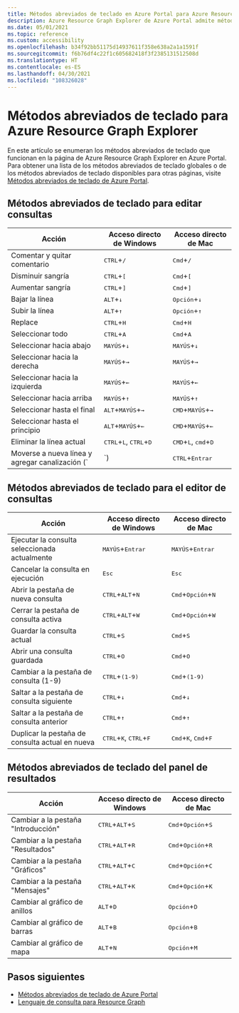 ```yaml
---
title: Métodos abreviados de teclado en Azure Portal para Azure Resource Graph Explorer
description: Azure Resource Graph Explorer de Azure Portal admite métodos abreviados de teclado para ayudarle a realizar acciones y a desplazarse por el portal.
ms.date: 05/01/2021
ms.topic: reference
ms.custom: accessibility
ms.openlocfilehash: b34f92bb51175d14937611f358e638a2a1a1591f
ms.sourcegitcommit: f6b76df4c22f1c605682418f3f2385131512508d
ms.translationtype: HT
ms.contentlocale: es-ES
ms.lasthandoff: 04/30/2021
ms.locfileid: "108326028"
---
```

# <a name="keyboard-shortcuts-for-azure-resource-graph-explorer"></a>Métodos abreviados de teclado para Azure Resource Graph Explorer

En este artículo se enumeran los métodos abreviados de teclado que funcionan en la página de Azure Resource Graph Explorer en Azure Portal. Para obtener una lista de los métodos abreviados de teclado globales o de los métodos abreviados de teclado disponibles para otras páginas, visite [Métodos abreviados de teclado de Azure Portal](../../../azure-portal/azure-portal-keyboard-shortcuts.md).

## <a name="keyboard-shortcuts-for-editing-queries"></a>Métodos abreviados de teclado para editar consultas

| Acción | Acceso directo de Windows | Acceso directo de Mac |
|---|---|---|
|Comentar y quitar comentario |<kbd>CTRL</kbd>+<kbd>/</kbd> | <kbd>Cmd</kbd>+<kbd>/</kbd> |
|Disminuir sangría |<kbd>CTRL</kbd>+<kbd>[</kbd> |<kbd>Cmd</kbd>+<kbd>[</kbd> |
|Aumentar sangría |<kbd>CTRL</kbd>+<kbd>]</kbd> |<kbd>Cmd</kbd>+<kbd>]</kbd> |
|Bajar la línea |<kbd>ALT</kbd>+<kbd>↓</kbd> |<kbd>Opción</kbd>+<kbd>↓</kbd> |
|Subir la línea |<kbd>ALT</kbd>+<kbd>↑</kbd> |<kbd>Opción</kbd>+<kbd>↑</kbd> |
|Replace |<kbd>CTRL</kbd>+<kbd>H</kbd> |<kbd>Cmd</kbd>+<kbd>H</kbd> |
|Seleccionar todo |<kbd>CTRL</kbd>+<kbd>A</kbd> |<kbd>Cmd</kbd>+<kbd>A</kbd> |
|Seleccionar hacia abajo |<kbd>MAYÚS</kbd>+<kbd>↓</kbd> |<kbd>MAYÚS</kbd>+<kbd>↓</kbd> |
|Seleccionar hacia la derecha |<kbd>MAYÚS</kbd>+<kbd>→</kbd> |<kbd>MAYÚS</kbd>+<kbd>→</kbd> |
|Seleccionar hacia la izquierda |<kbd>MAYÚS</kbd>+<kbd>←</kbd> |<kbd>MAYÚS</kbd>+<kbd>←</kbd> |
|Seleccionar hacia arriba |<kbd>MAYÚS</kbd>+<kbd>↑</kbd> |<kbd>MAYÚS</kbd>+<kbd>↑</kbd> |
|Seleccionar hasta el final |<kbd>ALT</kbd>+<kbd>MAYÚS</kbd>+<kbd>→</kbd> |<kbd>CMD</kbd>+<kbd>MAYÚS</kbd>+<kbd>→</kbd> |
|Seleccionar hasta el principio |<kbd>ALT</kbd>+<kbd>MAYÚS</kbd>+<kbd>←</kbd> |<kbd>CMD</kbd>+<kbd>MAYÚS</kbd>+<kbd>←</kbd> |
|Eliminar la línea actual |<kbd>CTRL</kbd>+<kbd>L</kbd>, <kbd>CTRL</kbd>+<kbd>D</kbd>  |<kbd>CMD</kbd>+<kbd>L</kbd>, <kbd>cmd</kbd>+<kbd>D</kbd> |
|Moverse a nueva línea y agregar canalización (`|`) |<kbd>CTRL</kbd>+<kbd>Entrar</kbd> |<kbd>CMD</kbd>+<kbd>Entrar</kbd> |

## <a name="keyboard-shortcuts-for-the-query-editor"></a>Métodos abreviados de teclado para el editor de consultas

| Acción | Acceso directo de Windows | Acceso directo de Mac |
|---|---|---|
|Ejecutar la consulta seleccionada actualmente |<kbd>MAYÚS</kbd>+<kbd>Entrar</kbd> | <kbd>MAYÚS</kbd>+<kbd>Entrar</kbd> |
|Cancelar la consulta en ejecución |<kbd>Esc</kbd> | <kbd>Esc</kbd> |
|Abrir la pestaña de nueva consulta |<kbd>CTRL</kbd>+<kbd>ALT</kbd>+<kbd>N</kbd> | <kbd>Cmd</kbd>+<kbd>Opción</kbd>+<kbd>N</kbd> |
|Cerrar la pestaña de consulta activa |<kbd>CTRL</kbd>+<kbd>ALT</kbd>+<kbd>W</kbd> | <kbd>Cmd</kbd>+<kbd>Opción</kbd>+<kbd>W</kbd> |
|Guardar la consulta actual |<kbd>CTRL</kbd>+<kbd>S</kbd> | <kbd>Cmd</kbd>+<kbd>S</kbd> |
|Abrir una consulta guardada |<kbd>CTRL</kbd>+<kbd>O</kbd> | <kbd>Cmd</kbd>+<kbd>O</kbd> |
|Cambiar a la pestaña de consulta (1-9) |<kbd>CTRL</kbd>+<kbd>(1-9)</kbd> | <kbd>Cmd</kbd>+<kbd>(1-9)</kbd> |
|Saltar a la pestaña de consulta siguiente |<kbd>CTRL</kbd>+<kbd>↓</kbd> | <kbd>Cmd</kbd>+<kbd>↓</kbd> |
|Saltar a la pestaña de consulta anterior |<kbd>CTRL</kbd>+<kbd>↑</kbd> | <kbd>Cmd</kbd>+<kbd>↑</kbd> |
|Duplicar la pestaña de consulta actual en nueva |<kbd>CTRL</kbd>+<kbd>K</kbd>, <kbd>CTRL</kbd>+<kbd>F</kbd> | <kbd>Cmd</kbd>+<kbd>K</kbd>, <kbd>Cmd</kbd>+<kbd>F</kbd> |

## <a name="keyboard-shortcuts-for-the-results-pane"></a>Métodos abreviados de teclado del panel de resultados

| Acción | Acceso directo de Windows | Acceso directo de Mac |
|---|---|---|
|Cambiar a la pestaña "Introducción"  |<kbd>CTRL</kbd>+<kbd>ALT</kbd>+<kbd>S</kbd> | <kbd>Cmd</kbd>+<kbd>Opción</kbd>+<kbd>S</kbd> |
|Cambiar a la pestaña "Resultados"  |<kbd>CTRL</kbd>+<kbd>ALT</kbd>+<kbd>R</kbd> | <kbd>Cmd</kbd>+<kbd>Opción</kbd>+<kbd>R</kbd> |
|Cambiar a la pestaña "Gráficos"  |<kbd>CTRL</kbd>+<kbd>ALT</kbd>+<kbd>C</kbd> | <kbd>Cmd</kbd>+<kbd>Opción</kbd>+<kbd>C</kbd> |
|Cambiar a la pestaña "Mensajes"  |<kbd>CTRL</kbd>+<kbd>ALT</kbd>+<kbd>K</kbd> | <kbd>Cmd</kbd>+<kbd>Opción</kbd>+<kbd>K</kbd> |
|Cambiar al gráfico de anillos  |<kbd>ALT</kbd>+<kbd>D</kbd> | <kbd>Opción</kbd>+<kbd>D</kbd> |
|Cambiar al gráfico de barras  |<kbd>ALT</kbd>+<kbd>B</kbd> | <kbd>Opción</kbd>+<kbd>B</kbd> |
|Cambiar al gráfico de mapa  |<kbd>ALT</kbd>+<kbd>N</kbd> | <kbd>Opción</kbd>+<kbd>M</kbd> |

## <a name="next-steps"></a>Pasos siguientes

- [Métodos abreviados de teclado de Azure Portal](../../../azure-portal/azure-portal-keyboard-shortcuts.md)
- [Lenguaje de consulta para Resource Graph](../concepts/query-language.md)
